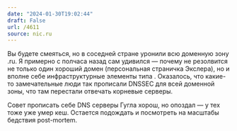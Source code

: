 ```yaml
---
date: "2024-01-30T19:02:44"
draft: False
url: /4611
source: nic.ru
---
```


Вы будете смеяться, но в соседней стране уронили всю доменную зону .ru. Я примерно с полчаса назад сам удивился — почему не резолвится не только один хороший домен (персональная страничка Экслера), но и вполне себе инфраструктурные элементы типа . Оказалось, что какие-то замечательные люди так прописали DNSSEC для всей доменной зоны, что там перестали отвечать корневые серверы.

Совет прописать себе DNS серверы Гугла хорош, но опоздал — у тех тоже уже умер кеш. Остается подождать и посмотреть на масштабы бедствия post-mortem.
